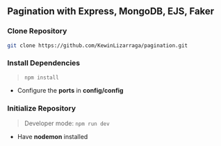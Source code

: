 ## Pagination with Express, MongoDB, EJS, Faker

### Clone Repository
```sh
git clone https://github.com/KewinLizarraga/pagination.git
```
### Install Dependencies
> `npm install`
- Configure the **ports** in **config/config**
### Initialize Repository
> Developer mode: `npm run dev`
- Have **nodemon** installed